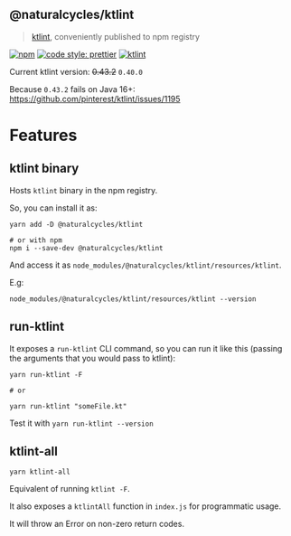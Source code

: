 ## @naturalcycles/ktlint

> [ktlint](https://github.com/pinterest/ktlint), conveniently published to npm registry

[![npm](https://img.shields.io/npm/v/@naturalcycles/ktlint/latest.svg)](https://www.npmjs.com/package/@naturalcycles/ktlint)
[![code style: prettier](https://img.shields.io/badge/code_style-prettier-ff69b4.svg?style=flat-square)](https://github.com/prettier/prettier)
[![ktlint](https://img.shields.io/badge/code%20style-%E2%9D%A4-FF4081.svg)](https://ktlint.github.io/)

Current ktlint version: ~~0.43.2~~ `0.40.0`

Because `0.43.2` fails on Java 16+: https://github.com/pinterest/ktlint/issues/1195

# Features

## ktlint binary

Hosts `ktlint` binary in the npm registry.

So, you can install it as:

```shell
yarn add -D @naturalcycles/ktlint

# or with npm
npm i --save-dev @naturalcycles/ktlint
```

And access it as `node_modules/@naturalcycles/ktlint/resources/ktlint`.

E.g:

```shell
node_modules/@naturalcycles/ktlint/resources/ktlint --version
```

## run-ktlint

It exposes a `run-ktlint` CLI command, so you can run it like this (passing the arguments that you
would pass to ktlint):

```shell
yarn run-ktlint -F

# or

yarn run-ktlint "someFile.kt"
```

Test it with `yarn run-ktlint --version`

## ktlint-all

```shell
yarn ktlint-all
```

Equivalent of running `ktlint -F`.

It also exposes a `ktlintAll` function in `index.js` for programmatic usage.

It will throw an Error on non-zero return codes.
